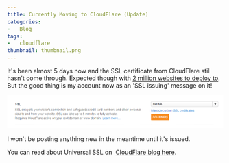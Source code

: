 ```yaml
---
title: Currently Moving to CloudFlare (Update)
categories:
-   Blog
tags:
-   cloudflare
thumbnail: thumbnail.png
---
```


It's been almost 5 days now and the SSL certificate from CloudFlare still hasn't come through. Expected though with [2 million websites to deploy to](https://blog.cloudflare.com/universal-ssl-be-just-a-bit-more-patient/). But the good thing is my account now as an 'SSL issuing' message on it!

[![ssl issuing cloudflare](capture.png)](capture.png)

I won't be posting anything new in the meantime until it's issued.

You can read about Universal SSL on  [CloudFlare blog here](https://blog.cloudflare.com/).
